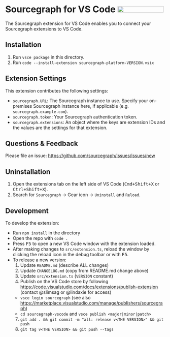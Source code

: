 # Sourcegraph for VS Code <a href="https://marketplace.visualstudio.com/items?itemName=sourcegraph.sourcegraph"><img src="https://storage.googleapis.com/sourcegraph-assets/vscode_badge.png" width="145" height="20"></img></a>

The Sourcegraph extension for VS Code enables you to connect your Sourcegraph extensions to VS Code.

## Installation

1.  Run `vsce package` in this directory.
1.  Run `code --install-extension sourcegraph-platform-VERSION.vsix`

## Extension Settings

This extension contributes the following settings:

- `sourcegraph.URL`: The Sourcegraph instance to use. Specify your on-premises Sourcegraph instance here, if applicable (e.g. `sourcegraph.example.com`).
- `sourcegraph.token`: Your Sourcegraph authentication token.
- `sourcegraph.extensions`: An object where the keys are extension IDs and the values are the settings for that extension.

## Questions & Feedback

Please file an issue: https://github.com/sourcegraph/issues/issues/new

## Uninstallation

1.  Open the extensions tab on the left side of VS Code (<kbd>Cmd+Shift+X</kbd> or <kbd>Ctrl+Shift+X</kbd>).
2.  Search for `Sourcegraph` -> Gear icon -> `Uninstall` and `Reload`.

## Development

To develop the extension:

- Run `npm install` in the directory
- Open the repo with `code .`
- Press <kbd>F5</kbd> to open a new VS Code window with the extension loaded.
- After making changes to `src/extension.ts`, reload the window by clicking the reload icon in the debug toolbar or with <kbd>F5</kbd>.
- To release a new version:
  1.  Update `README.md` (describe ALL changes)
  2.  Update `CHANGELOG.md` (copy from README.md change above)
  3.  Update `src/extension.ts` (`VERSION` constant)
  4.  Publish on the VS Code store by following https://code.visualstudio.com/docs/extensions/publish-extension (contact @slimsag or @lindaxie for access)
  - `vsce login sourcegraph` (see also https://marketplace.visualstudio.com/manage/publishers/sourcegraph)
  - `cd sourcegraph-vscode` and `vsce publish <major|minor|patch>`
  7.  `git add . && git commit -m "all: release v<THE VERSION>" && git push`
  8.  `git tag v<THE VERSION> && git push --tags`

